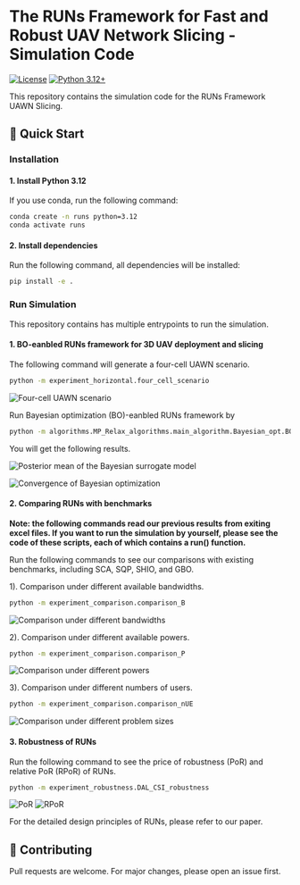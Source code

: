 # The RUNs Framework for Fast and Robust UAV Network Slicing - Simulation Code

[![License](https://img.shields.io/badge/license-MIT-blue.svg)](LICENSE)
[![Python 3.12+](https://img.shields.io/badge/python-3.12%2B-blue)](https://www.python.org/)

This repository contains the simulation code for the RUNs Framework UAWN Slicing.



## 🚀 Quick Start
### Installation

#### 1. Install Python 3.12
If you use conda, run the following command:
```bash
conda create -n runs python=3.12
conda activate runs
```

#### 2. Install dependencies
Run the following command, all dependencies will be installed:
```bash
pip install -e .
```

### Run Simulation
This repository contains has multiple entrypoints to run the simulation.

#### 1. BO-eanbled RUNs framework for 3D UAV deployment and slicing

The following command will generate a four-cell UAWN scenario.
```bash
python -m experiment_horizontal.four_cell_scenario
```
![Four-cell UAWN scenario](BO_four_cell.png)

Run Bayesian optimization (BO)-eanbled RUNs framework by
```bash
python -m algorithms.MP_Relax_algorithms.main_algorithm.Bayesian_opt.BO_horizontal
```
You will get the following results.

![Posterior mean of the Bayesian surrogate model](BO_mean.png)

![Convergence of Bayesian optimization](BO_iteration.png)

#### 2. Comparing RUNs with benchmarks

**Note: the following commands read our previous results from exiting excel files.
If you want to run the simulation by yourself, please see the code of these scripts, each of which contains a run() function.**


Run the following commands to see our comparisons with existing benchmarks, including SCA, SQP, SHIO, and GBO.

1). Comparison under different available bandwidths.

```bash
python -m experiment_comparison.comparison_B
```

![Comparison under different bandwidths](comparison_B.png)

2). Comparison under different available powers.

```bash
python -m experiment_comparison.comparison_P
```
![Comparison under different powers](comparison_P.png)

3). Comparison under different numbers of users.

```bash
python -m experiment_comparison.comparison_nUE
```

![Comparison under different problem sizes](comparison_UE.png)


#### 3. Robustness of RUNs

Run the following command to see the price of robustness (PoR) and relative PoR (RPoR) of RUNs.
```bash
python -m experiment_robustness.DAL_CSI_robustness
```

![PoR](PoR.png)
![RPoR](RPoR.png)

For the detailed design principles of RUNs, please refer to our paper.

## 🤝 Contributing
Pull requests are welcome. For major changes, please open an issue first.